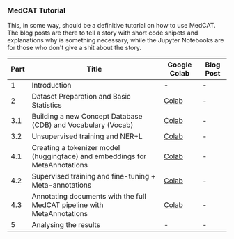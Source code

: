 ### MedCAT Tutorial

This, in some way, should be a definitive tutorial on how to use MedCAT. The blog posts are there to tell a story with short code snipets and explanations why is something necessary, while the Jupyter Notebooks are for those who don't give a shit about the story.


| Part | Title                                                                       | Google Colab                                                                       | Blog Post |
|------|-----------------------------------------------------------------------------|------------------------------------------------------------------------------------|-----------|
| 1    | Introduction                                                                | -                                                                                  | -         |
| 2    | Dataset Preparation and Basic Statistics                                    | [Colab](https://colab.research.google.com/drive/1iWvwqdqdSlwaUbAJTQuJNmqRlclKZfVy) | -         |
| 3.1  | Building a new Concept Database (CDB) and Vocabulary (Vocab)                | [Colab](https://colab.research.google.com/drive/1nz2zMDQ3QrlTgpW7FfGaXeV1ZAtZeOe2) | -         |
| 3.2  | Unsupervised training and NER+L                                             | [Colab](https://colab.research.google.com/drive/1q29RbHlZoFK7TcvMKITi3ABbE-E_fw30) | -         |
| 4.1  | Creating a tokenizer model (huggingface) and embeddings for MetaAnnotations | [Colab](https://colab.research.google.com/drive/1rxzBZCTDcqsIjRXZ3u4yRZFOkUCCuwyy) | -         |
| 4.2  | Supervised training and fine-tuning + Meta-annotations                      | [Colab](https://colab.research.google.com/drive/1zzV3XzFJ9ihhCJ680DaQV2QZ5XnHa06X) | -         |
| 4.3  | Annotating documents with the full MedCAT pipeline with MetaAnnotations | [Colab](https://colab.research.google.com/drive/18H_tsmobix7GFt2UGLUGTm9ZCKIzDmbu)                                                                                  | -         |
| 5    | Analysing the results                                                       | -                                                                                  | -         |
